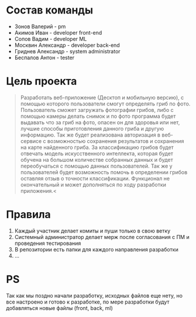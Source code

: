# Состав команды
- Зонов Валерий - pm 
- Акимов Иван - developer front-end
- Сопов Вадим - developer ML
- Москвин Александр - developer back-end
- Гриднев Александр - system administrator
- Беспалов Антон - tester 

# Цель проекта 
>Разработать веб-приложение (Десктоп и мобильную версию), с помощью которого пользователи смогут определять гриб по фото. Пользователь сможет загружать фотографии грибов, либо с помощью камеры делать снимок и по фото программа будет выдавать что за гриб на фото, опасен он для здоровья или нет, лучшие способы приготовления данного гриба и другую информацию. Так же будет реализована авторизация в веб-сервисе с возможностью сохранения результатов и сохранения на карте найденного гриба. За классификацию грибов будет отвечать модель искусственного интеллекта, которая будет обучена на большом количестве собранных данных и будет переобучаться с помощью данных пользователей. Так же у пользователей будет возможность помочь в определении грибов оставляя отзыв о точности классификации.
Функционал не окончательный и может дополняться по ходу разработки приложения.<

# Правила 
1) Каждый участник делает комиты и пуши только в свою ветку 
2) Системный администратор делает мерж после согласования с ПМ и проведения тестирования 
3) В репозитории есть папки для каждого направления разработки 
4) ...

# PS
Так как мы поздно начали разработку, исходных файлов еще нету, но все настроено и готово к разработке, по мере разработки будут добавляться новые файлы (front, back, ml)

